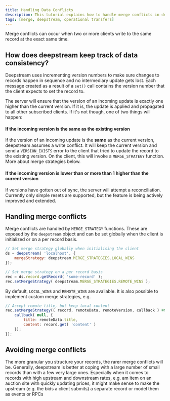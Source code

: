 ```yaml
---
title: Handling Data Conflicts
description: This tutorial explains how to handle merge conflicts in deepstream
tags: [merge, deepstream, operational transfers]
---
```


Merge conflicts can occur when two or more clients write to the same record at the exact same time.

## How does deepstream keep track of data consistency?
Deepstream uses incrementing version numbers to make sure changes to records happen in sequence and no intermediary update gets lost. Each message created as a result of a `set()` call contains the version number that the client expects to set the record to.

The server will ensure that the version of an incoming update is exactly one higher than the current version. If it is, the update is applied and propagated to all other subscribed clients. If it's not though, one of two things will happen:

#### If the incoming version is the same as the existing version
If the version of an incoming update is the **same** as the current version,
deepstream assumes a write conflict. It will keep the current version and send a `VERSION_EXISTS` error to the client that tried to update the record to the existing version. On the client, this will invoke a `MERGE_STRATEGY` function. More about merge strategies below.

#### If the incoming version is lower than or more than 1 higher than the current version
If versions have gotten out of sync, the server will attempt a reconciliation. Currently only simple resets are supported, but the feature is being actively improved and extended.

## Handling merge conflicts
Merge conflicts are handled by `MERGE_STRATEGY` functions. These are exposed by the `deepstream` object and can be set globally when the client is initialized or on a per record basis.

```javascript
// Set merge strategy globally when initialising the client
ds = deepstream( 'localhost', {
    mergeStrategy: deepstream.MERGE_STRATEGIES.LOCAL_WINS
});

// Set merge strategy on a per record basis
rec = ds.record.getRecord( 'some-record' );
rec.setMergeStrategy( deepstream.MERGE_STRATEGIES.REMOTE_WINS );
```

By default, `LOCAL_WINS` and `REMOTE_WINS` are available. It is also possible to implement custom merge strategies, e.g.

```javascript
// Accept remote title, but keep local content
rec.setMergeStrategy(( record, remoteData, remoteVersion, callback ) => {
    callback( null, {
        title: remoteData.title,
        content: record.get( 'content' )
    });
});
```

## Avoiding merge conflicts
The more granular you structure your records, the rarer merge conflicts will be. Generally, deepstream is better at coping with a large number of small records than with a few very large ones.
Especially when it comes to records with high upstream and downstream rates, e.g. am item on an auction site with quickly updating prices, it might make sense to make the upstream (e.g. the bids a client submits) a separate record or model them as events or RPCs